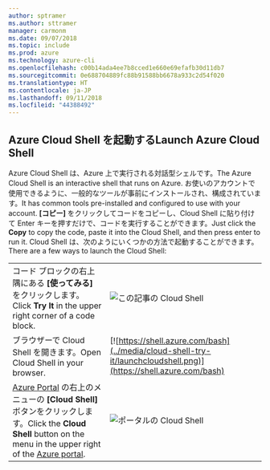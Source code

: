 ```yaml
---
author: sptramer
ms.author: sttramer
manager: carmonm
ms.date: 09/07/2018
ms.topic: include
ms.prod: azure
ms.technology: azure-cli
ms.openlocfilehash: c00b14ada4ee7b8cced1e660e69efafb30d11db7
ms.sourcegitcommit: 0e688704889fc88b91588bb6678a933c2d54f020
ms.translationtype: HT
ms.contentlocale: ja-JP
ms.lasthandoff: 09/11/2018
ms.locfileid: "44388492"
---
```

## <a name="launch-azure-cloud-shell"></a><span data-ttu-id="b1d9e-101">Azure Cloud Shell を起動する</span><span class="sxs-lookup"><span data-stu-id="b1d9e-101">Launch Azure Cloud Shell</span></span>

<span data-ttu-id="b1d9e-102">Azure Cloud Shell は、Azure 上で実行される対話型シェルです。</span><span class="sxs-lookup"><span data-stu-id="b1d9e-102">The Azure Cloud Shell is an interactive shell that runs on Azure.</span></span> <span data-ttu-id="b1d9e-103">お使いのアカウントで使用できるように、一般的なツールが事前にインストールされ、構成されています。</span><span class="sxs-lookup"><span data-stu-id="b1d9e-103">It has common tools pre-installed and configured to use with your account.</span></span> <span data-ttu-id="b1d9e-104">**[コピー]** をクリックしてコードをコピーし、Cloud Shell に貼り付けて Enter キーを押すだけで、コードを実行することができます。</span><span class="sxs-lookup"><span data-stu-id="b1d9e-104">Just click the **Copy** to copy the code, paste it into the Cloud Shell, and then press enter to run it.</span></span>  <span data-ttu-id="b1d9e-105">Cloud Shell は、次のようにいくつかの方法で起動することができます。</span><span class="sxs-lookup"><span data-stu-id="b1d9e-105">There are a few ways to launch the Cloud Shell:</span></span>

|   | |
|-----------------------------------------------|---|
| <span data-ttu-id="b1d9e-106">コード ブロックの右上隅にある **[使ってみる]** をクリックします。</span><span class="sxs-lookup"><span data-stu-id="b1d9e-106">Click **Try It** in the upper right corner of a code block.</span></span> | ![この記事の Cloud Shell](../media/cloud-shell-try-it/cli-try-it.png) |
| <span data-ttu-id="b1d9e-108">ブラウザーで Cloud Shell を開きます。</span><span class="sxs-lookup"><span data-stu-id="b1d9e-108">Open Cloud Shell in your browser.</span></span> | [![https://shell.azure.com/bash](../media/cloud-shell-try-it/launchcloudshell.png)](https://shell.azure.com/bash) |
| <span data-ttu-id="b1d9e-109">[Azure Portal](https://portal.azure.com) の右上のメニューの **[Cloud Shell]** ボタンをクリックします。</span><span class="sxs-lookup"><span data-stu-id="b1d9e-109">Click the **Cloud Shell** button on the menu in the upper right of the [Azure portal](https://portal.azure.com).</span></span> | ![ポータルの Cloud Shell](../media/cloud-shell-try-it/cloud-shell-menu.png) |

